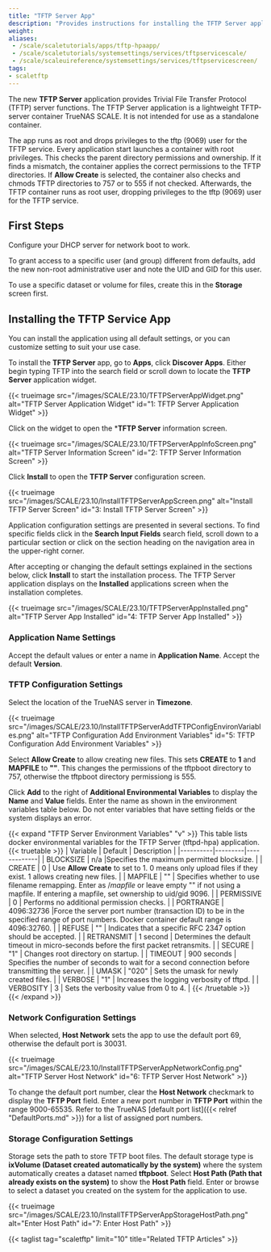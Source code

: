 ```yaml
---
title: "TFTP Server App"
description: "Provides instructions for installing the TFTP Server application." 
weight:
aliases:
 - /scale/scaletutorials/apps/tftp-hpaapp/
 - /scale/scaletutorials/systemsettings/services/tftpservicescale/
 - /scale/scaleuireference/systemsettings/services/tftpservicescreen/
tags:
- scaletftp
---
```


The new **TFTP Server** application provides Trivial File Transfer Protocol (TFTP) server functions.
The TFTP Server application is a lightweight TFTP-server container TrueNAS SCALE. It is not intended for use as a standalone container.

The app runs as root and drops privileges to the tftp (9069) user for the TFTP service. 
Every application start launches a container with root privileges. 
This checks the parent directory permissions and ownership.
If it finds a mismatch, the container applies the correct permissions to the TFTP directories.
If **Allow Create** is selected, the container also checks and chmods TFTP directories to 757 or to 555 if not checked. 
Afterwards, the TFTP container runs as root user, dropping privileges to the tftp (9069) user for the TFTP service.

## First Steps

Configure your DHCP server for network boot to work.

To grant access to a specific user (and group) different from defaults, add the new non-root administrative user and note the UID and GID for this user.

To use a specific dataset or volume for files, create this in the **Storage** screen first.

## Installing the TFTP Service App

You can install the application using all default settings, or you can customize setting to suit your use case. 

To install the **TFTP Server** app, go to **Apps**, click **Discover Apps**. Either begin typing TFTP into the search field or scroll down to locate the **TFTP Server** application widget.

{{< trueimage src="/images/SCALE/23.10/TFTPServerAppWidget.png" alt="TFTP Server Application Widget" id="1: TFTP Server Application Widget" >}}

Click on the widget to open the ***TFTP Server** information screen.

{{< trueimage src="/images/SCALE/23.10/TFTPServerAppInfoScreen.png" alt="TFTP Server Information Screen" id="2: TFTP Server Information Screen" >}}

Click **Install** to open the **TFTP Server** configuration screen.

{{< trueimage src="/images/SCALE/23.10/InstallTFTPServerAppScreen.png" alt="Install TFTP Server Screen" id="3: Install TFTP Server Screen" >}}

Application configuration settings are presented in several sections. 
To find specific fields click in the **Search Input Fields** search field, scroll down to a particular section or click on the section heading on the navigation area in the upper-right corner.

After accepting or changing the default settings explained in the sections below, click **Install** to start the installation process. 
The TFTP Server application displays on the **Installed** applications screen when the installation completes.

{{< trueimage src="/images/SCALE/23.10/TFTPServerAppInstalled.png" alt="TFTP Server App Installed" id="4: TFTP Server App Installed" >}}

### Application Name Settings
Accept the default values or enter a name in **Application Name**. 
Accept the default **Version**.

### TFTP Configuration Settings
Select the location of the TrueNAS server in **Timezone**.

{{< trueimage src="/images/SCALE/23.10/InstallTFTPServerAddTFTPConfigEnvironVariables.png" alt="TFTP Configuration Add Environment Variables" id="5: TFTP Configuration Add Environment Variables" >}}

Select **Allow Create** to allow creating new files. This sets **CREATE** to **1** and **MAPFILE** to **""**. This changes the permissions of the tftpboot directory to 757, otherwise the tftpboot directory permissiong is 555.

Click **Add** to the right of **Additional Environmental Variables** to display the **Name** and **Value** fields. 
Enter the name as shown in the environment variables table below. Do not enter variables that have setting fields or the system displays an error. 

{{< expand "TFTP Server Environment Variables" "v" >}}
This table lists docker environmental variables for the TFTP Server (tftpd-hpa) application.
{{< truetable >}}
| Variable | Default | Description |
|----------|---------|-------------|
| BLOCKSIZE | n/a |Specifies the maximum permitted blocksize. |
| CREATE | 0 |  Use **Allow Create** to set to 1. 0 means only upload files if they exist. 1 allows creating new files. |
| MAPFILE | "" | Specifies whether to use filename remapping. Enter as /*mapfile* or leave empty "" if not using a mapfile. If entering a mapfile, set ownership to uid/gid 9096. |
| PERMISSIVE | 0 | Performs no additional permission checks. |
| PORTRANGE | 4096:32736 |Force the server port number (transaction ID) to be in the specified range of port numbers. Docker container default range is 4096:32760. |
| REFUSE | "" | Indicates that a specific RFC 2347 option should be accepted. |
| RETRANSMIT | 1 second | Determines the default timeout in micro-seconds before the first packet retransmits. |
| SECURE | "1"  | Changes root directory on startup. |
| TIMEOUT | 900 seconds | Specifies the number of seconds to wait for a second connection before transmitting the server. |
| UMASK | "020" | Sets the umask for newly created files. |
| VERBOSE | "1" | Increases the logging verbosity of tftpd. |
| VERBOSITY | 3 | Sets the verbosity value from 0 to 4. |
{{< /truetable >}}
{{< /expand >}}

### Network Configuration Settings

When selected, **Host Network** sets the app to use the default port 69, otherwise the default port is 30031.

{{< trueimage src="/images/SCALE/23.10/InstallTFTPServerAppNetworkConfig.png" alt="TFTP Server Host Network" id="6: TFTP Server Host Network" >}}

To change the default port number, clear the **Host Network** checkmark to display the **TFTP Port** field. 
Enter a new port number in **TFTP Port** within the range 9000-65535. 
Refer to the TrueNAS [default port list]({{< relref "DefaultPorts.md" >}}) for a list of assigned port numbers. 
 
### Storage Configuration Settings

Storage sets the path to store TFTP boot files. 
The default storage type is **ixVolume (Dataset created automatically by the system)** where the system automatically creates a dataset named **tftpboot**. 
Select **Host Path (Path that already exists on the system)** to show the **Host Path** field. 
Enter or browse to select a dataset you created on the system for the application to use.

{{< trueimage src="/images/SCALE/23.10/InstallTFTPServerAppStorageHostPath.png" alt="Enter Host Path" id="7: Enter Host Path" >}}


{{< taglist tag="scaletftp" limit="10" title="Related TFTP Articles" >}}